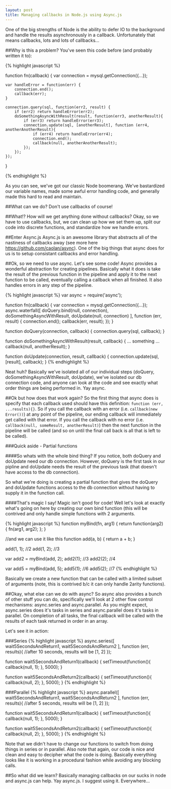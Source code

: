 ```yaml
---
layout: post
title: Managing callbacks in Node.js using Async.js
---
```

One of the big strengths of Node is the ability to defer IO to the background and handle the results asynchronously in a callback. Unfortunately that means callbacks, lots and lots of callbacks...

##Why is this a problem?
You\'ve seen this code before (and probably written it to):

{% highlight javascript %}

function fn(callback) {
    var connection = mysql.getConnection({...});

    var handleError = function(err) {
        connection.end();
        callback(err);
    }

    connection.query(sql, function(err2, result) {
        if (err2) return handleError(err2);
        doSomethingAsyncWithResult(result, function(err3, anotherResult){
            if (err3) return handleError(err3);
            connection.update(sql, [anotherResult], function (err4, anotherAnotherResult){
                if (err4) return handleError(err4);
                connection.end();
                callback(null, anotherAnotherResult);
            });
        });
    });
}

{% endhighlight %}

As you can see, we\'ve got our classic Node boomerang. We\'ve bastardized our variable names, made some awful error handling code, and generally made this hard to read and maintain.

##What can we do?
Don\'t use callbacks of course!

##What!? How will we get anything done without callbacks?
Okay, so we have to use callbacks, but, we can clean up how we set them up, split our code into discrete functions, and standardize how we handle errors.

##Enter Async.js
Async.js is an awesome library that abstracts all of the nastiness of callbacks away (see more here https://github.com/caolan/async). One of the big things that async does for us is to setup consistant callbacks and error handling.

##Ok, so we need to use async. Let\'s see some code!
Async provides a wonderful abstraction for creating pipelines. Basically what it does is take the result of the previous function in the pipeline and apply it to the next function to be called, eventually calling a callback when all finished. It also handles errors in any step of the pipeline. 

{% highlight javascript %}
var async = require('async');

function fn(callback) {
    var connection = mysql.getConnection({...});
    async.waterfall([
        doQuery.bind(null, connection),
        doSomethingAsyncWithResult,
        doUpdate(null, connection)
    ], function (err, result) {
        connection.end();
        callback(err, result);
    });
}

function doQuery(connection, callback) {
    connection.query(sql, callback);
}

function doSomethingAsyncWithResult(result, callback) {
    ... something ...
    callback(null, anotherResult);
}

function doUpdate(connection, result, callback) {
    connection.update(sql, [result], callback);
}
{% endhighlight %}

Neat huh? Basically we\'ve isolated all of our individual steps (doQuery, doSomethingAsyncWithResult, doUpdate), we\'ve isolated our db connection code, and anyone can look at the code and see exactly what order things are being performed in. Yay async.

##Ok but how does that work again?
So the first thing that async does is specify that each callback used should have this definition: `function (err, ...results){}`. So if you call the callback with an error (i.e. `callback(new Error())`) at any point of the pipeline, our ending callback will immediately get called with that error. If you call the callback with no error (i.e. `callback(null, someResult, anotherResult)`) then the next function in the pipeline will be called (and so on until the final call back is all that is left to be called). 

<div class="well">
###Quick aside - Partial functions

####So whats with the whole bind thing?
If you notice, both doQuery and doUpdate need our db connection. However, doQuery is the first task in our pipline and doUpdate needs the result of the previous task (that doesn\'t have access to the db connection). 

So what we\'re doing is creating a partial function that gives the doQuery and doUpdate functions access to the db connection without having to supply it in the function call.

####That\'s magic I say! Magic isn\'t good for code!
Well let\'s look at exactly what\'s going on here by creating our own bind function (this will be contrived and only handle simple functions with 2 arguments.

{% highlight javascript %}
function myBind(fn, arg1) {
    return function(arg2) {
        fn(arg1, arg2);
    };
}

//and we can use it like this
function add(a, b) { return a + b; }

add(1, 1); //2
add(1, 2); //3

var add2 = myBind(add, 2);
add2(1); //3
add2(2); //4

var add5 = myBind(add, 5);
add5(1); //6
add5(2); //7
{% endhighlight %}

Basically we create a new function that can be called with a limited subset of arguments (note, this is contrived b/c it can only handle 2arity functions).
</div>

##Okay, what else can we do with async?
So async also provides a bunch of other stuff you can do, specifically we\'ll look at 2 other flow control mechanisms: async.series and async.parallel. As you might expect, async.series does it\'s tasks in series and async.parallel does it\'s tasks in parallel. On completion of all tasks, the final callback will be called with the results of each task returned in order in an array.

Let\'s see it in action:

###Series
{% highlight javascript %}
async.series([
    wait5SecondsAndReturn1,
    wait5SecondsAndReturn2
], function (err, results){
    //after 10 seconds, results will be [1, 2]
});

function wait5SecondsAndReturn1(callback) {
    setTimeout(function(){
        callback(null, 1);
    }, 5000);
}

function wait5SecondsAndReturn2(callback) {
    setTimeout(function(){
        callback(null, 2);
    }, 5000);
}
{% endhighlight %}

###Parallel
{% highlight javascript %}
async.parallel([
    wait5SecondsAndReturn1,
    wait5SecondsAndReturn2
], function (err, results){
    //after 5 seconds, results will be [1, 2]
});

function wait5SecondsAndReturn1(callback) {
    setTimeout(function(){
        callback(null, 1);
    }, 5000);
}

function wait5SecondsAndReturn2(callback) {
    setTimeout(function(){
        callback(null, 2);
    }, 5000);
}
{% endhighlight %}

Note that we didn\'t have to change our functions to switch from doing things in series or in parallel. Also note that again, our code is nice and clean and easy to decipher what the code is doing. Basically everything looks like it is working in a procedural fashion while avoiding any blocking calls.

##So what did we learn?
Basically managing callbacks on our sucks in node and async.js can help. Yay async.js. I suggest using it. Everywhere...